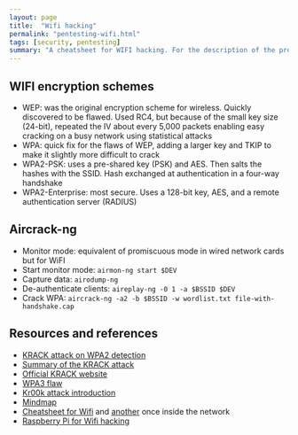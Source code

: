 ```yaml
---
layout: page
title:  "Wifi hacking"
permalink: "pentesting-wifi.html"
tags: [security, pentesting]
summary: "A cheatsheet for WIFI hacking. For the description of the protocols, have a look at the networking section."
---
```



## WIFI encryption schemes
* WEP: was the original encryption scheme for wireless. Quickly discovered to be
  flawed. Used RC4, but because of the small key size (24-bit), repeated the IV
  about every 5,000 packets enabling easy cracking on a busy network using
  statistical attacks
* WPA: quick fix for the flaws of WEP, adding a larger key and TKIP to make it
  slightly more difficult to crack
* WPA2-PSK: uses a pre-shared key (PSK) and AES. Then salts the hashes with the
  SSID. Hash exchanged at authentication in a four-way handshake
* WPA2-Enterprise: most secure. Uses a 128-bit key, AES, and a remote
 authentication server (RADIUS)


## Aircrack-ng
* Monitor mode: equivalent of promiscuous mode in wired network cards but for WiFI
* Start monitor mode: `airmon-ng start $DEV`
* Capture data: `airodump-ng`
* De-authenticate clients: `aireplay-ng -0 1 -a $BSSID $DEV`
* Crack WPA: `aircrack-ng -a2 -b $BSSID -w wordlist.txt file-with-handshake.cap`


## Resources and references
* [KRACK attack on WPA2 detection](https://github.com/vanhoefm/krackattacks-scripts)
* [Summary of the KRACK attack](https://www.enisa.europa.eu/publications/info-notes/an-overview-of-the-wi-fi-wpa2-vulnerability)
* [Official KRACK website](https://www.krackattacks.com/)
* [WPA3 flaw](https://amp.thehackernews.com/thn/2019/04/wpa3-hack-wifi-password.html?__twitter_impression=true)
* [Kr00k attack introduction](https://thehackernews.com/2020/02/kr00k-wifi-encryption-flaw.html)
* [Mindmap](https://github.com/koutto/pi-pwnbox-rogueap/blob/main/mindmap/WiFi-Hacking-MindMap-v1.png)
* [Cheatsheet for Wifi](https://github.com/koutto/pi-pwnbox-rogueap/wiki) and [another](https://github.com/koutto/pi-pwnbox-rogueap/wiki/MitM-Commands) once inside the network
* [Raspberry Pi for Wifi hacking](https://github.com/koutto/pi-pwnbox-rogueap)